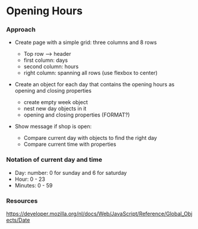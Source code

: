 # Opening Hours

### Approach

* Create page with a simple grid: three columns and 8 rows
	* Top row --> header
	* first column: days
	* second column: hours
	* right column: spanning all rows (use flexbox to center)

* Create an object for each day that contains the opening hours as opening and closing properties
	* create empty week object
	* nest new day objects in it
	* opening and closing properties (FORMAT?)

* Show message if shop is open:
	* Compare current day with objects to find the right day
	* Compare current time with properties


### Notation of current day and time

* Day: number: 0 for sunday and 6 for saturday
* Hour: 0 - 23
* Minutes: 0 - 59


### Resources

https://developer.mozilla.org/nl/docs/Web/JavaScript/Reference/Global_Objects/Date
